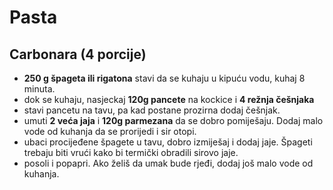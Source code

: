 # Pasta

## Carbonara (4 porcije)

* **250 g špageta ili rigatona** stavi da se kuhaju u kipuću vodu, kuhaj 8 minuta.
* dok se kuhaju, nasjeckaj **120g pancete** na kockice i **4 režnja češnjaka**
* stavi pancetu na tavu, pa kad postane prozirna dodaj češnjak.
* umuti **2 veća jaja** i **120g parmezana** da se dobro pomiješaju. Dodaj malo vode od kuhanja da se prorijedi i sir otopi.
* ubaci procijeđene špagete u tavu, dobro izmiješaj i dodaj jaje. Špageti trebaju biti vrući kako bi termički obradili sirovo jaje.
* posoli i popapri. Ako želiš da umak bude rjeđi, dodaj još malo vode od kuhanja.


